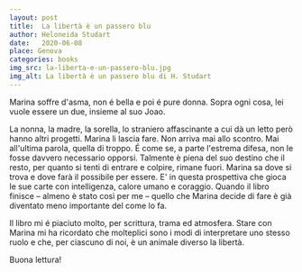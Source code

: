 ```yaml
---
layout: post
title:  La libertà è un passero blu
author: Heloneida Studart
date:   2020-06-08
place: Genova
categories: books
img_src: la-liberta-e-un-passero-blu.jpg
img_alt: La libertà è un passero blu di H. Studart
---
```

Marina soffre d'asma, non é bella e poi é pure donna. Sopra ogni cosa, lei vuole essere un due, insieme al suo Joao. 

La nonna, la madre, la sorella, lo straniero affascinante a cui dà un letto però hanno altri progetti. Marina li lascia fare. Non arriva mai allo scontro. Mai all'ultima parola, quella di troppo. É come se, a parte l'estrema difesa, non le fosse davvero necessario opporsi. Talmente è piena del suo destino che il resto, per quanto si tenti di entrare e colpire, rimane fuori. Marina sa dove si trova e dove farà il possibile per essere. E' in questa prospettiva che gioca le sue carte con intelligenza, calore umano e coraggio. Quando il libro finisce – almeno è stato così per me – quello che Marina decide di fare è già diventato meno importante del come lo fa. 

Il libro mi é piaciuto molto, per scrittura, trama ed atmosfera. Stare con Marina mi ha ricordato che molteplici sono i modi di interpretare uno stesso ruolo e che, per ciascuno di noi, è un animale diverso la libertà. 

Buona lettura!